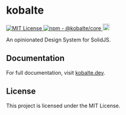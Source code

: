 # kobalte

<p>
  <a href="LICENSE.md">
    <img src="https://img.shields.io/github/license/fabien-ml/kobalte" alt="MIT License"/>
  </a>
  <a href="https://www.npmjs.com/package/@kobalte/core">
    <img src="https://img.shields.io/npm/v/@kobalte/core" alt="npm - @kobalte/core"/>
  </a>
  <a href="https://www.npmjs.com/package/@kobalte/core">
    <img src="https://img.shields.io/npm/dm/@kobalte/core.svg" alt="npm - downloads" height="18">
  </a>
</p>

An opinionated Design System for SolidJS.

## Documentation

For full documentation, visit [kobalte.dev](https://kobalte.dev/).

## License

This project is licensed under the MIT License.
